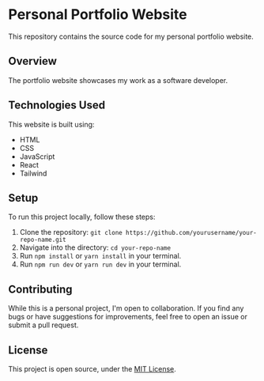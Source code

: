 # Personal Portfolio Website

This repository contains the source code for my personal portfolio website.

## Overview

The portfolio website showcases my work as a software developer. 

## Technologies Used

This website is built using:

- HTML
- CSS
- JavaScript
- React
- Tailwind

## Setup

To run this project locally, follow these steps:

1. Clone the repository: `git clone https://github.com/yourusername/your-repo-name.git`
2. Navigate into the directory: `cd your-repo-name`
3. Run `npm install` or `yarn install` in your terminal.
4. Run `npm run dev` or `yarn run dev` in your terminal.

## Contributing

While this is a personal project, I'm open to collaboration. If you find any bugs or have suggestions for improvements, feel free to open an issue or submit a pull request.

## License

This project is open source, under the [MIT License](LICENSE).
